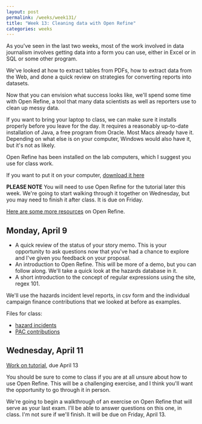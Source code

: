 ```yaml
---
layout: post
permalink: /weeks/week131/
title: "Week 13: Cleaning data with Open Refine"
categories: weeks
---
```


As you've seen in the last two weeks, most of the work involved in data journalism involves getting data into a form you can use, either in Excel or in SQL or some other program.

We've looked at how to extract tables from PDFs, how to extract data from the Web, and done a quick review on strategies for converting reports into datasets.

Now that you can envision what success looks like, we'll spend some time with Open Refine, a tool that many data scientists as well as reporters use to clean up messy data.

If you want to bring your laptop to class, we can make sure it installs properly before you leave for the day. It requires a reasonably up-to-date installation of Java, a free program from Oracle. Most Macs already have it. Depending on what else is on your computer, Windows would also have it, but it's not as likely.

Open Refine has been installed on the lab computers, which I suggest you use for class work.

If you want to put it on your computer, [download it here](http://openrefine.org/download.html)

**PLEASE NOTE** You will need to use Open Refine for the tutorial later this week. We're going to start walking through it together on Wednesday, but you may need to finish it after class. It is due on Friday.

[Here are some more resources](../../assets/docs/openrefine/open-refine) on Open Refine.

## Monday, April 9
* A quick review of the status of your story memo. This is your opportunity to ask questions now that you've had a chance to explore and I've given you feedback on your proposal.
* An introduction to Open Refine. This will be more of a demo, but you can follow along. We'll take a quick look at the hazards database in it.
* A short introduction to the concept of regular expressions using the site, regex 101.

We'll use the hazards incident level reports, in csv form and the individual campaign finance contributions that we looked at before as examples.

Files for class:
* [hazard incidents](../../assets/docs/openrefine/az_nrc_incidents.tsv)
* [PAC contributions](../../assets/docs/openrefine/pac_contribs.tsv)

## Wednesday, April 11

[Work on tutorial](../../extras/openrefine/index), due April 13

You should be sure to come to class if you are at all unsure about how to use Open Refine. This will be a challenging exercise, and I think you'll want the opportunity to go through it in person.

We're going to begin a walkthrough of an exercise on Open Refine that will serve as your last exam. I'll be able to answer questions on this one, in class. I'm not sure if we'll finish. It will be due on Friday, April 13.
